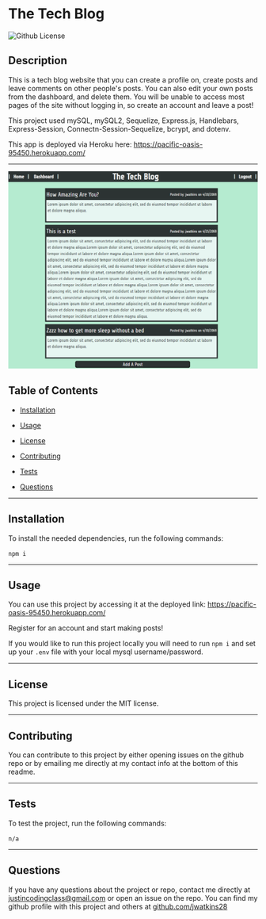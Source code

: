# **The Tech Blog**
![Github License](https://img.shields.io/badge/license-MIT-green)


## **Description**

This is a tech blog website that you can create a profile on, create posts and leave comments on other people's posts. You can also edit your own posts from the dashboard, and delete them. You will be unable to access most pages of the site without logging in, so create an account and leave a post! 

This project used mySQL, mySQL2, Sequelize, Express.js, Handlebars, Express-Session, Connectn-Session-Sequelize, bcrypt, and dotenv. 

This app is deployed via Heroku here: https://pacific-oasis-95450.herokuapp.com/

---

![screenshot of the front page](/assets/readmescreenshot.PNG)

## **Table of Contents**

* [Installation](#installation)

* [Usage](#usage)

* [License](#license)

* [Contributing](#contributing)

* [Tests](#tests)

* [Questions](#questions)

---

## **Installation**

To install the needed dependencies, run the following commands:

```
npm i 
```

---

## **Usage**

You can use this project by accessing it at the deployed link: https://pacific-oasis-95450.herokuapp.com/

Register for an account and start making posts! 

If you would like to run this project locally you will need to run `npm i` and set up your `.env` file with your local mysql username/password. 

---

## **License**

This project is licensed under the MIT license.

---

## **Contributing**

You can contribute to this project by either opening issues on the github repo or by emailing me directly at my contact info at the bottom of this readme.

---

## **Tests**

To test the project, run the following commands:

```
n/a
```

---

## **Questions**

If you have any questions about the project or repo, contact me directly at justincodingclass@gmail.com or open an issue on the repo. You can find my github profile with this project and others at [github.com/jwatkins28](https://github.com/jwatkins28/)
